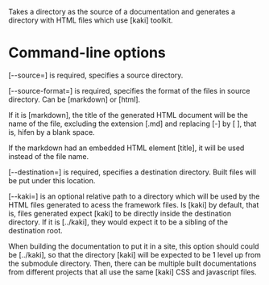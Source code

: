 <title> Usage </title>

Takes a directory as the source of a documentation and generates a directory with HTML files which use [kaki] toolkit.

# Command-line options

[--source=] is required, specifies a source directory.

[--source-format=] is required, specifies the format of the files in source directory. Can be [markdown] or [html].

If it is [markdown], the title of the generated HTML document will be the name of the file, excluding the extension [.md] and replacing [-] by [ ], that is, hifen by a blank space.

If the markdown had an embedded HTML element [title], it will be used instead of the file name.

[--destination=] is required, specifies a destination directory. Built files will be put under this location.

[--kaki=] is an optional relative path to a directory which will be used by the HTML files generated to acess the framework files. Is [kaki] by default, that is, files generated expect [kaki] to be directly inside the destination directory. If it is [../kaki], they would expect it to be a sibling of the destination root.

When building the documentation to put it in a site, this option should could be [../kaki], so that the directory [kaki] will be expected to be 1 level up from the submodule directory. Then, there can be multiple built documentations from different projects that all use the same [kaki] CSS and javascript files.
